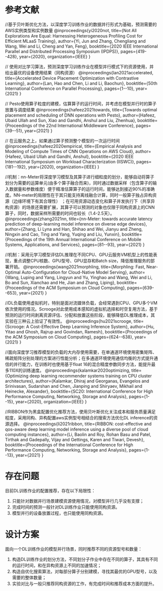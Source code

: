 # 参考文献

//基于贝叶斯优化方法，以深度学习训练作业的数据并行形式为基础，预测需要的AWS实例类型和实例数量
@inproceedings{yi2020not,
  title={Not All Explorations Are Equal: Harnessing Heterogeneous Profiling Cost for Efficient MLaaS Training},
  author={Yi, Jun and Zhang, Chengliang and Wang, Wei and Li, Cheng and Yan, Feng},
  booktitle={2020 IEEE International Parallel and Distributed Processing Symposium (IPDPS)},
  pages={419--428},
  year={2020},
  organization={IEEE}
}

// 使用对比学习算法，预测深度学习训练作业在模型并行模式下的资源使用，并给出最优的设备使用结果（同构资源）
@inproceedings{lan2021accelerated,
  title={Accelerated Device Placement Optimization with Contrastive Learning},
  author={Lan, Hao and Chen, Li and Li, Baochun},
  booktitle={50th International Conference on Parallel Processing},
  pages={1--10},
  year={2021}
}

// Pesto使用算子粒度的建模，估算算子的运行时间，并考虑在模型并行时的算子放置与调度结果
@inproceedings{hafeez2021towards,
  title={Towards optimal placement and scheduling of DNN operations with Pesto},
  author={Hafeez, Ubaid Ullah and Sun, Xiao and Gandhi, Anshul and Liu, Zhenhua},
  booktitle={Proceedings of the 22nd International Middleware Conference},
  pages={39--51},
  year={2021}
}

// 在云服务之上，如果通过算子预测整个模型的一次运行时间
@inproceedings{hafeez2020empirical,
  title={Empirical Analysis and Modeling of Compute Times of CNN Operations on AWS Cloud},
  author={Hafeez, Ubaid Ullah and Gandhi, Anshul},
  booktitle={2020 IEEE International Symposium on Workload Characterization (IISWC)},
  pages={181--192},
  year={2020},
  organization={IEEE}
}

//机制：nn-Meter将深度学习模型及其算子进行细粒度的划分，能够自动将算子划分为需要的运算单元(由多个算子融合而来)，同时通过数据采样（包含算子的输入数据量和参数维度）便于精准估算算子的运行时间，能够达到接近90%的准确度。NN-meter的局限性在于其只能支持离线融合计算，同时一般算子独占异构资源（边缘环境下有其合理性） ；在可用资源动态变化和算子并发执行下（共享异构资源）的场景还需要扩展，其算子可以预测的对象也仅限于同构资源上的CNN算子，同时，数据采样所需要的时间也较长（1.4-2.5天）。
@inproceedings{zhang2021nn,
  title={nn-Meter: towards accurate latency prediction of deep-learning model inference on diverse edge devices},
  author={Zhang, Li Lyna and Han, Shihao and Wei, Jianyu and Zheng, Ningxin and Cao, Ting and Yang, Yuqing and Liu, Yunxin},
  booktitle={Proceedings of the 19th Annual International Conference on Mobile Systems, Applications, and Services},
  pages={81--93},
  year={2021}
}

//机制：采用元学习模型评估DL推理在不同CPU、GPU云服务VM机型上的性能表现，重点调整CPU核数、GPU型号、GPU显存和Batch size，降低推理服务的部署开销。
@inproceedings{wang2021morphling,
  title={Morphling: Fast, Near-Optimal Auto-Configuration for Cloud-Native Model Serving},
  author={Wang, Luping and Yang, Lingyun and Yu, Yinghao and Wang, Wei and Li, Bo and Sun, Xianchao and He, Jian and Zhang, Liping},
  booktitle={Proceedings of the ACM Symposium on Cloud Computing},
  pages={639--653},
  year={2021}
}

//DL负载使用虚拟机时，特别是面对流媒体负载，会经常遇到CPU、GPU多个VM依次使用的情况。Scrooge对此使用成本感知的虚拟机选择和时空复用方法，基于预测的运行时间剥离资源评估、分配和放置这些阶段，能够降低DL推理成本，其实验在三种云上验证了有效性。
@inproceedings{hu2021scrooge,
  title={Scrooge: A Cost-Effective Deep Learning Inference System},
  author={Hu, Yitao and Ghosh, Rajrup and Govindan, Ramesh},
  booktitle={Proceedings of the ACM Symposium on Cloud Computing},
  pages={624--638},
  year={2021}
}

//面向深度学习推荐模型的负载的大内存使用需要，在单通道环境使用密集矩阵、稀疏矩阵分别处理的方案进行性能分析；在多通道环境使用通信均衡的方式提升通信的并行能力，在训练时也使用基于float 16的混合精度参数同步方法，能提升最多110X的训练速度。
@inproceedings{kalamkar2020optimizing,
  title={Optimizing deep learning recommender systems training on CPU cluster architectures},
  author={Kalamkar, Dhiraj and Georganas, Evangelos and Srinivasan, Sudarshan and Chen, Jianping and Shiryaev, Mikhail and Heinecke, Alexander},
  booktitle={SC20: International Conference for High Performance Computing, Networking, Storage and Analysis},
  pages={1--15},
  year={2020},
  organization={IEEE}
}

//RIBBON作为黑盒配置优化推荐方法，使用贝叶斯优化关注成本和服务质量满足程度，采用同构、异构配置aws实例型号相结合的搜索方法优化DL inference的资源选择。
@inproceedings{li2021ribbon,
  title={RIBBON: cost-effective and qos-aware deep learning model inference using a diverse pool of cloud computing instances},
  author={Li, Baolin and Roy, Rohan Basu and Patel, Tirthak and Gadepally, Vijay and Gettings, Karen and Tiwari, Devesh},
  booktitle={Proceedings of the International Conference for High Performance Computing, Networking, Storage and Analysis},
  pages={1--13},
  year={2021}
}

# 存在问题

目前DL训练作业的配置推荐，存在以下局限性：
1. 只能针对数据并行场景建模资源使用情况，对模型并行几乎没有支撑；
2. 完成时间的预测一般针对DL训练作业只能使用同构资源。
3. 模型并行的设备放置过程，也只能使用同构资源。

# 设计方案

面向一个DL训练作业的模型并行场景，同时推荐不同的资源型号和数量：

1. 构造DL训练作业的划分方法，不同划分子作业中存在不同的算子，其具有不同的运行时间，和在异构资源上不同的加速情况；
2. 构造自优化搜索算法，对每部分算子分别建模，寻找其最优的GPU型号，以及需要的整体数量；
3. 实验对比与一般只推荐同构资源的工作，有完成时间和推荐成本方面的提升。
